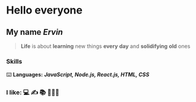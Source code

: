 # Hello everyone

## My name **_Ervin_**

> **Life** is about **learning** new things **every** **day** and
> **solidifying** **old** ones

### Skills

⌨️ **Languages:** **_JavaScript, Node.js, React.js, HTML, CSS_**

### I like: 💻 ✍️ 📚 🏀🚶‍♂️

